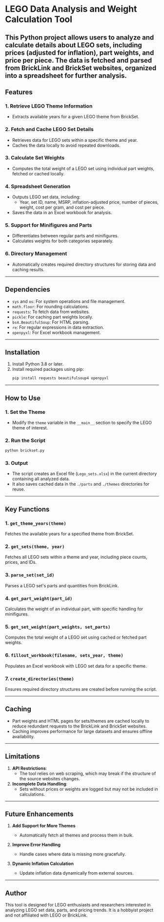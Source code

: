 # LEGO Data Analysis and Weight Calculation Tool

This Python project allows users to analyze and calculate details about LEGO sets, including prices (adjusted for inflation), part weights, and price per piece. The data is fetched and parsed from BrickLink and BrickSet websites, organized into a spreadsheet for further analysis.
---

## Features

### 1. **Retrieve LEGO Theme Information**
- Extracts available years for a given LEGO theme from BrickSet.

### 2. **Fetch and Cache LEGO Set Details**
- Retrieves data for LEGO sets within a specific theme and year.
- Caches the data locally to avoid repeated downloads.

### 3. **Calculate Set Weights**
- Computes the total weight of a LEGO set using individual part weights, fetched or cached locally.

### 4. **Spreadsheet Generation**
- Outputs LEGO set data, including:
  - Year, set ID, name, MSRP, inflation-adjusted price, number of pieces, weight, cost per gram, and cost per piece.
- Saves the data in an Excel workbook for analysis.

### 5. **Support for Minifigures and Parts**
- Differentiates between regular parts and minifigures.
- Calculates weights for both categories separately.

### 6. **Directory Management**
- Automatically creates required directory structures for storing data and caching results.

---

## Dependencies

- `sys` and `os`: For system operations and file management.
- `math.floor`: For rounding calculations.
- `requests`: To fetch data from websites.
- `pickle`: For caching part weights locally.
- `bs4.BeautifulSoup`: For HTML parsing.
- `re`: For regular expressions in data extraction.
- `openpyxl`: For Excel workbook management.

---

## Installation

1. Install Python 3.8 or later.
2. Install required packages using pip:
   ```bash
   pip install requests beautifulsoup4 openpyxl
   ```

---

## How to Use

### 1. **Set the Theme**
- Modify the `theme` variable in the `__main__` section to specify the LEGO theme of interest.

### 2. **Run the Script**
```bash
python brickset.py
```

### 3. **Output**
- The script creates an Excel file (`Lego_sets.xlsx`) in the current directory containing all analyzed data.
- It also saves cached data in the `./parts` and `./themes` directories for reuse.

---

## Key Functions

### 1. **`get_theme_years(theme)`**
Fetches the available years for a specified theme from BrickSet.

### 2. **`get_sets(theme, year)`**
Fetches all LEGO sets within a theme and year, including piece counts, prices, and IDs.

### 3. **`parse_set(set_id)`**
Parses a LEGO set's parts and quantities from BrickLink.

### 4. **`get_part_weight(part_id)`**
Calculates the weight of an individual part, with specific handling for minifigures.

### 5. **`get_set_weight(part_weights, set_parts)`**
Computes the total weight of a LEGO set using cached or fetched part weights.

### 6. **`fillout_workbook(filename, sets_year, theme)`**
Populates an Excel workbook with LEGO set data for a specific theme.

### 7. **`create_directories(theme)`**
Ensures required directory structures are created before running the script.

---

## Caching

- Part weights and HTML pages for sets/themes are cached locally to reduce redundant requests to the BrickLink and BrickSet websites.
- Caching improves performance for large datasets and ensures offline availability.

---

## Limitations

1. **API Restrictions**:
   - The tool relies on web scraping, which may break if the structure of the source websites changes.
2. **Incomplete Data Handling**:
   - Sets without prices or weights are logged but may not be included in calculations.

---

## Future Enhancements

1. **Add Support for More Themes**
   - Automatically fetch all themes and process them in bulk.

2. **Improve Error Handling**
   - Handle cases where data is missing more gracefully.

3. **Dynamic Inflation Calculation**
   - Update inflation data dynamically from external sources.

---

## Author
This tool is designed for LEGO enthusiasts and researchers interested in analyzing LEGO set data, parts, and pricing trends. It is a hobbyist project and not affiliated with LEGO or BrickLink.

